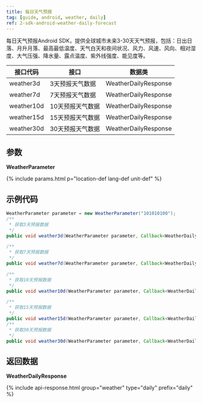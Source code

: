 ```yaml
---
title: 每日天气预报
tag: [guide, android, weather, daily]
ref: 2-sdk-android-weather-daily-forecast
---
```


每日天气预报Android SDK，提供全球城市未来3-30天天气预报，包括：日出日落、月升月落、最高最低温度、天气白天和夜间状况、风力、风速、风向、相对湿度、大气压强、降水量、露点温度、紫外线强度、能见度等。

| 接口代码| 接口               | 数据类           |
| ---------------- | ------------- | ---------------- |
| weather3d| 3天预报天气数据    | WeatherDailyResponse |
| weather7d| 7天预报天气数据    | WeatherDailyResponse |
| weather10d| 10天预报天气数据  | WeatherDailyResponse |
| weather15d| 15天预报天气数据  | WeatherDailyResponse |
| weather30d| 30天预报天气数据  | WeatherDailyResponse |

## 参数

**WeatherParameter**

{% include params.html p="location-def lang-def unit-def" %}

## 示例代码

```java
WeatherParameter parameter = new WeatherParameter("101010100");
/**
 * 获取3天预报数据
 */
public void weather3d(WeatherParameter parameter, Callback<WeatherDailyResponse> callback);

/**
 * 获取7天预报数据
 */
public void weather7d(WeatherParameter parameter, Callback<WeatherDailyResponse> callback);

/**
 * 获取10天预报数据
 */
public void weather10d(WeatherParameter parameter, Callback<WeatherDailyResponse> callback);

/**
 * 获取15天预报数据
 */
public void weather15d(WeatherParameter parameter, Callback<WeatherDailyResponse> callback);
/**
 * 获取30天预报数据
 */
public void weather30d(WeatherParameter parameter, Callback<WeatherDailyResponse> callback);
```

## 返回数据

**WeatherDailyResponse**

{% include api-response.html group="weather" type="daily" prefix="daily" %}

<!-- | 属性     | 说明                       | 示例值                |
| -------- | -------------------------- | --------------------- |
| getCode  | 参考[状态码](/docs/resource/status-code/)                    | 200  |
| getUpdateTime | 接口更新时间             | 2017-10-25T04:34+08:00     |
| getFxLink     | 所查询城市的天气预报网页 | https://www.qweather.com/weather/beijing-101010100.html |
| getDaily | WeatherDaily 逐天天气         | List&lt;WeatherDaily&gt; |
| getRefer | Refer 数据来源以及数据授权 | Refer                 |

**Refer**

| 属性        | 说明        | 类型                | 示例值        |
| ---------- | ----------- | ------------------ | ------------ |
| getSources | 原始数据来源  | List&lt;String&gt; | QWeather     |
| getLicense | 使用许可      | List&lt;String&gt; | QWeather Developers License |

**WeatherDaily**

| 属性              | 说明                | 示例值     |
| ----------------- | ------------------- | ---------- |
| getFxDate         | 预报日期            | 2013-12-30 |
| getSunrise        | [日出时间](/docs/resource/sun-moon-info/#sunrise-and-sunset)，**在高纬度地区可能为空**     | 07:36      |
| getSunset         | [日落时间](/docs/resource/sun-moon-info/#sunrise-and-sunset)，**在高纬度地区可能为空**    | 16:58      |
| getMoonRise       | 当天[月升时间](/docs/resource/sun-moon-info/#moonrise-and-moonset)，**可能为空**            | 04:47      |
| getMoonSet        | 当天[月落时间](/docs/resource/sun-moon-info/#moonrise-and-moonset)，**可能为空**            | 14:59      |
| getMoonPhase      | [月相名称](/docs/resource/sun-moon-info/#moon-phase)            | 满月       |
| getMoonPhaseIcon  | 月相[图标代码](/docs/resource/icons/)，另请参考[天气图标项目](https://icons.qweather.com/)            | 804    |
| getTempMax        | 最高温度            | 4          |
| getTempMin        | 最低温度            | -5         |
| getIconDay        | 白天天气状况的[图标代码](/docs/resource/icons/)，另请参考[天气图标项目](https://icons.qweather.com/)    | 100        |
| getIconNight      | 夜间天气状况的[图标代码](/docs/resource/icons/)，另请参考[天气图标项目](https://icons.qweather.com/)    | 150        |
| getTextDay        | 白天天气状况文字描述，包括阴晴雨雪等    | 晴         |
| getTextNight      | 晚间天气状况文字描述，包括阴晴雨雪等    | 晴         |
| getWind360Day     | 白天[风向](/docs/resource/wind-info/#wind-direction)360角度     | 310        |
| getWind360Night   | 夜间[风向](/docs/resource/wind-info/#wind-direction)360角度     | 310        |
| getWindDirDay     | 白天[风向](/docs/resource/wind-info/#wind-direction)            | 西北风     |
| getWindDirNight   | 夜间[风向](/docs/resource/wind-info/#wind-direction)            | 西北风     |
| getWindScaleDay   | 白天[风力等级](/docs/resource/wind-info/#wind-scale)            | 1-2        |
| getWindScaleNight | 夜间[风力等级](/docs/resource/wind-info/#wind-scale)            | 1-2        |
| getWindSpeedDay   | 白天[风速](/docs/resource/wind-info/#wind-speed)，公里/小时 | 14         |
| getWindSpeedNight | 夜间[风速](/docs/resource/wind-info/#wind-speed)，公里/小时 | 14         |
| getHumidity       | 相对湿度            | 37         |
| getPrecip         | 降水量              | 0.0          |
| getPressure       | 大气压强            | 1018       |
| getCloud          | 当天云量            | 23         |
| getUvIndex        | 紫外线强度指数      | 3          |
| getVis            | 能见度，单位：公里  | 10         | -->
